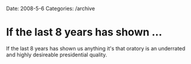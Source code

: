 Date: 2008-5-6
Categories: /archive

# If the last 8 years has shown ...

If the last 8 years has shown us anything it's that oratory is an underrated and highly desireable presidential quality.
